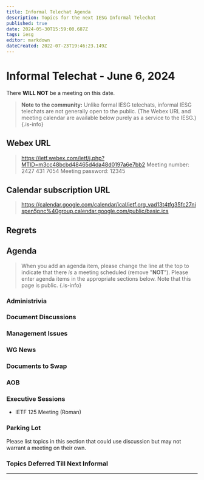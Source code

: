 ```yaml
---
title: Informal Telechat Agenda
description: Topics for the next IESG Informal Telechat
published: true
date: 2024-05-30T15:59:00.687Z
tags: iesg
editor: markdown
dateCreated: 2022-07-23T19:46:23.149Z
---
```


# Informal Telechat - June 6, 2024 

 There **WILL NOT** be a meeting on this date.

> **Note to the community:** Unlike formal IESG telechats, informal IESG telechats are not generally open to the public. (The Webex URL and meeting calendar are available below purely as a service to the IESG.)
{.is-info}

## Webex URL

> https://ietf.webex.com/ietf/j.php?MTID=m3cc48bcbd48465d4da48d0197a6e7bb2
Meeting number: 2427 431 7054
Meeting password: 12345 


## Calendar subscription URL

> https://calendar.google.com/calendar/ical/ietf.org_vad13t4tfg35fc27nispen5pnc%40group.calendar.google.com/public/basic.ics


## Regrets



## Agenda

> When you add an agenda item, please change the line at the top to indicate that there *is* a meeting scheduled (remove "**NOT**"). Please enter agenda items in the appropriate sections below.
Note that this page is public.
{.is-info}

### Administrivia

### Document Discussions


### Management Issues

### WG News 

### Documents to Swap 

### AOB

### Executive Sessions
* IETF 125 Meeting (Roman)


### Parking Lot
Please list topics in this section that could use discussion but may not warrant a meeting on their own. 

### Topics Deferred Till Next Informal 

-------


